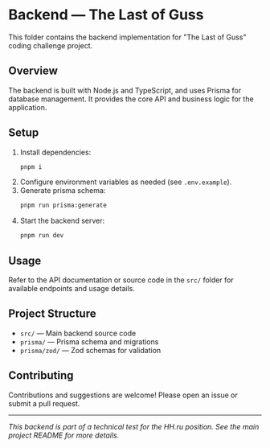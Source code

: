 # Backend — The Last of Guss

This folder contains the backend implementation for "The Last of Guss" coding
challenge project.

## Overview

The backend is built with Node.js and TypeScript, and uses Prisma for database
management. It provides the core API and business logic for the application.

## Setup

1. Install dependencies:
   ```zsh
   pnpm i
   ```
2. Configure environment variables as needed (see `.env.example`).
3. Generate prisma schema:
   ```zsh
   pnpm run prisma:generate
   ```
4. Start the backend server:
   ```zsh
   pnpm run dev
   ```

## Usage

Refer to the API documentation or source code in the `src/` folder for available
endpoints and usage details.

## Project Structure

- `src/` — Main backend source code
- `prisma/` — Prisma schema and migrations
- `prisma/zod/` — Zod schemas for validation

## Contributing

Contributions and suggestions are welcome! Please open an issue or submit a pull
request.

---

_This backend is part of a technical test for the HH.ru position. See the main
project README for more details._
